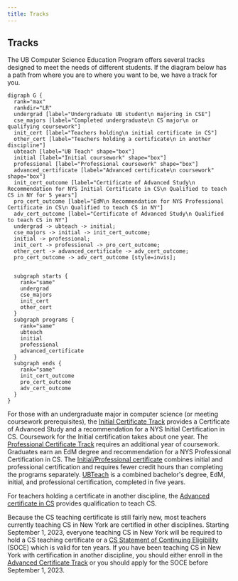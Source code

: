 ```yaml
---
title: Tracks
---
```


## Tracks

The UB Computer Science Education Program offers several tracks designed to meet the 
needs of different students. If the diagram below has a path from where you are to where you 
want to be, we have a track for you.

```{.graphviz caption="All tracks of the CS Edcuation Program"}
digraph G {
  rank="max"
  rankdir="LR"
  undergrad [label="Undergraduate UB student\n majoring in CSE"]
  cse_majors [label="Completed undergraduate\n CS major\n or qualifying coursework"]
  init_cert [label="Teachers holding\n initial certificate in CS"]
  other_cert [label="Teachers holding a certificate\n in another discipline"]
  ubteach [label="UB Teach" shape="box"]
  initial [label="Initial coursework" shape="box"]
  professional [label="Professional coursework" shape="box"]
  advanced_certificate [label="Advanced certificate\n coursework" shape="box"]
  init_cert_outcome [label="Certificate of Advanced Study\n Recommendation for NYS Initial Certificate in CS\n Qualified to teach CS in NY for 5 years"]
  pro_cert_outcome [label="EdM\n Recommendation for NYS Professional Certificate in CS\n Qualified to teach CS in NY"]
  adv_cert_outcome [label="Certificate of Advanced Study\n Qualified to teach CS in NY"]
  undergrad -> ubteach -> initial;
  cse_majors -> initial -> init_cert_outcome;
  initial -> professional;
  init_cert -> professional -> pro_cert_outcome;
  other_cert -> advanced_certificate -> adv_cert_outcome;
  pro_cert_outcome -> adv_cert_outcome [style=invis];
  

  subgraph starts {
    rank="same"
    undergrad
    cse_majors
    init_cert
    other_cert
  }
  subgraph programs {
    rank="same"
    ubteach
    initial
    professional
    advanced_certificate
  }
  subgraph ends {
    rank="same"
    init_cert_outcome
    pro_cert_outcome
    adv_cert_outcome
  }
}
```

For those with an undergraduate major in computer science (or meeting coursework prerequisites), 
the [Initial Certificate Track](#initial-certificate-track) provides a Certificate of Advanced Study and 
a recommendation for a NYS Initial Certification in CS. Coursework for the Initial certification takes 
about one year. The [Professional Certificate Track](#professional-certificate-track) 
requires an additional year of coursework. Graduates earn an EdM degree and recommendation for 
a NYS Professional Certification in CS.
The [Initial/Professional certificate](#initial-professional-certificate-track) 
combines initial and professional certification and requires fewer credit hours than completing 
the programs separately. [UBTeach](#ub-teach-track) is a combined bachelor's degree, EdM, 
initial, and professional certification, completed in five years.

For teachers holding a certificate in another discipline, the 
[Advanced certificate in CS](#advanced-certificate-track) provides qualification to teach CS. 

Because the CS teaching certificate is still fairly new, most teachers currently teaching CS in New York are
certified in other disciplines. Starting September 1, 2023, everyone teaching CS in New York will be 
required to hold a CS teaching certificate or a 
[CS Statement of Continuing Eligibility](http://www.highered.nysed.gov/tcert/certificate/computer-sci-soce.html) 
(SOCE) which is valid for ten years. If you have been teaching CS in New York with certification in another 
discipline, you should either enroll in the [Advanced Certificate Track](#advanced-certificate-track) or you should apply for the 
SOCE before September 1, 2023.

